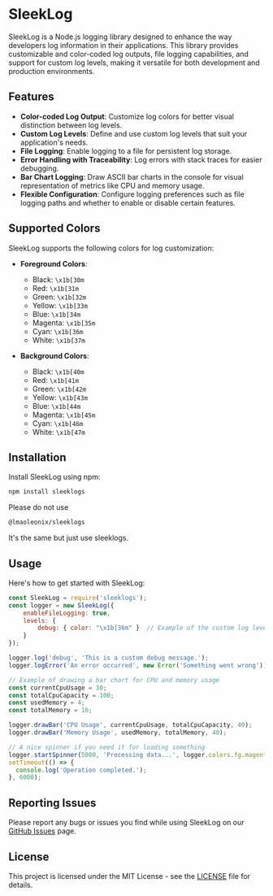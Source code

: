 # SleekLog

SleekLog is a Node.js logging library designed to enhance the way developers log information in their applications. This library provides customizable and color-coded log outputs, file logging capabilities, and support for custom log levels, making it versatile for both development and production environments.

## Features

- **Color-coded Log Output**: Customize log colors for better visual distinction between log levels.
- **Custom Log Levels**: Define and use custom log levels that suit your application's needs.
- **File Logging**: Enable logging to a file for persistent log storage.
- **Error Handling with Traceability**: Log errors with stack traces for easier debugging.
- **Bar Chart Logging**: Draw ASCII bar charts in the console for visual representation of metrics like CPU and memory usage.
- **Flexible Configuration**: Configure logging preferences such as file logging paths and whether to enable or disable certain features.

## Supported Colors

SleekLog supports the following colors for log customization:

- **Foreground Colors**:
  - Black: `\x1b[30m`
  - Red: `\x1b[31m`
  - Green: `\x1b[32m`
  - Yellow: `\x1b[33m`
  - Blue: `\x1b[34m`
  - Magenta: `\x1b[35m`
  - Cyan: `\x1b[36m`
  - White: `\x1b[37m`

- **Background Colors**:
  - Black: `\x1b[40m`
  - Red: `\x1b[41m`
  - Green: `\x1b[42m`
  - Yellow: `\x1b[43m`
  - Blue: `\x1b[44m`
  - Magenta: `\x1b[45m`
  - Cyan: `\x1b[46m`
  - White: `\x1b[47m`

## Installation

Install SleekLog using npm:

```bash
npm install sleeklogs
```

Please do not use

```bash
@lmaoleonix/sleeklogs
```
It's the same but just use sleeklogs.

## Usage 

Here's how to get started with SleekLog:

```js
const SleekLog = require('sleeklogs');
const logger = new SleekLog({
    enableFileLogging: true,
    levels: {
        debug: { color: "\x1b[36m" }  // Example of the custom log level
    }
});

logger.log('debug', 'This is a custom debug message.');
logger.logError('An error occurred', new Error('Something went wrong'));

// Example of drawing a bar chart for CPU and memory usage
const currentCpuUsage = 30;
const totalCpuCapacity = 100;
const usedMemory = 4;
const totalMemory = 16;

logger.drawBar('CPU Usage', currentCpuUsage, totalCpuCapacity, 40);
logger.drawBar('Memory Usage', usedMemory, totalMemory, 40);

// A nice spinner if you need it for loading something
logger.startSpinner(5000, 'Processing data...', logger.colors.fg.magenta);
setTimeout(() => {
  console.log('Operation completed.');
}, 6000);
```

## Reporting Issues

Please report any bugs or issues you find while using SleekLog on our [GitHub Issues](https://github.com/lmaoleonix/sleeklogs/issues) page.

## License

This project is licensed under the MIT License - see the [LICENSE](https://github.com/lmaoleonix/sleeklogs/blob/main/LICENSE) file for details.
